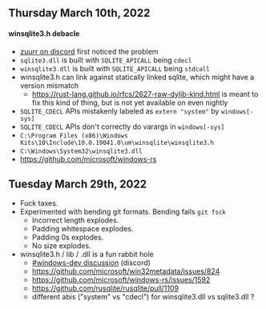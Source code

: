 ## Thursday March 10th, 2022

#### winsqlite3.h debacle

*   [zuurr on discord](https://discord.com/channels/273534239310479360/583054410670669833/951596077268758659) first noticed the problem
*   `sqlite3.dll`       is built with `SQLITE_APICALL` being `cdecl`
*   `winsqlite3.dll`    is built with `SQLITE_APICALL` being `stdcall`
*   winsqlite3.h can link against statically linked sqlite, which might have a version mismatch
    *   <https://rust-lang.github.io/rfcs/2627-raw-dylib-kind.html> is meant to fix this kind of thing, but is not yet available on even nightly
*   `SQLITE_CDECL` APIs mistakenly labeled as `extern "system"` by `windows[-sys]`
*   `SQLITE_CDECL` APIs don't correctly do varargs in `windows[-sys]`
*   `C:\Program Files (x86)\Windows Kits\10\Include\10.0.19041.0\um\winsqlite\winsqlite3.h`
*   `C:\Windows\System32\winsqlite3.dll`
*   <https://github.com/microsoft/windows-rs>



## Tuesday March 29th, 2022

* Fuck taxes.
* Experimented with bending git formats.  Bending fails `git fsck`
    * Incorrect length explodes.
    * Padding whitespace explodes.
    * Padding 0s explodes.
    * No size explodes.
* winsqlite3.h / lib / .dll is a fun rabbit hole
    * [#windows-dev discussion](https://discord.com/channels/273534239310479360/583054410670669833/951596077268758659) (discord)
    * https://github.com/microsoft/win32metadata/issues/824
    * https://github.com/microsoft/windows-rs/issues/1592
    * https://github.com/rusqlite/rusqlite/pull/1109
    * different abis ("system" vs "cdecl") for winsqlite3.dll vs sqlite3.dll ?
